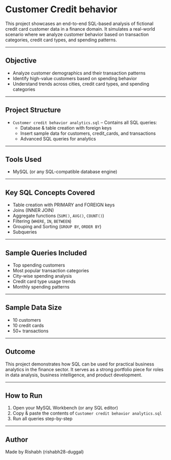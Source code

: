 # Customer Credit behavior

This project showcases an end-to-end SQL-based analysis of fictional credit card customer data in a finance domain. It simulates a real-world scenario where we analyze customer behavior based on transaction categories, credit card types, and spending patterns.

---

## Objective

- Analyze customer demographics and their transaction patterns
- Identify high-value customers based on spending behavior
- Understand trends across cities, credit card types, and spending categories

---

## Project Structure

- `Customer credit behavior analytics.sql` – Contains all SQL queries:
  - Database & table creation with foreign keys
  - Insert sample data for customers, credit_cards, and transactions
  - Advanced SQL queries for analytics

---

## Tools Used

- MySQL (or any SQL-compatible database engine)

---

## Key SQL Concepts Covered

- Table creation with PRIMARY and FOREIGN keys
- Joins (INNER JOIN)
- Aggregate functions (`SUM()`, `AVG()`, `COUNT()`)
- Filtering (`WHERE`, `IN`, `BETWEEN`)
- Grouping and Sorting (`GROUP BY`, `ORDER BY`)
- Subqueries

---

## Sample Queries Included

- Top spending customers
- Most popular transaction categories
- City-wise spending analysis
- Credit card type usage trends
- Monthly spending patterns

---

## Sample Data Size

- 10 customers
- 10 credit cards
- 50+ transactions

---

## Outcome

This project demonstrates how SQL can be used for practical business analytics in the finance sector. It serves as a strong portfolio piece for roles in data analysis, business intelligence, and product development.

---

## How to Run

1. Open your MySQL Workbench (or any SQL editor)
2. Copy & paste the contents of `Customer credit behavior analytics.sql`
3. Run all queries step-by-step

---

## Author

Made by Rishabh (rishabh28-duggal)
